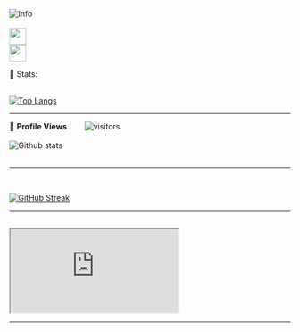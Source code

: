 ![Info](https://user-images.githubusercontent.com/73275216/116186705-cda83d80-a741-11eb-80f9-eef9c1a60ba5.PNG)
<br><br>
<a href="https://www.linkedin.com/in/piyush-badule/" rel="nofollow"><img height="30" src="https://camo.githubusercontent.com/015fef11ef07fffa4a54e3b3bcef5dd7b93f0add902973a4abf83fca80bb0bbc/68747470733a2f2f696d672e736869656c64732e696f2f62616467652f6c696e6b6564696e2d626c75652e7376673f267374796c653d666f722d7468652d6261646765266c6f676f3d6c696e6b6564696e266c6f676f436f6c6f723d7768697465" data-canonical-src="https://img.shields.io/badge/linkedin-blue.svg?&amp;style=for-the-badge&amp;logo=linkedin&amp;logoColor=white" style="max-width:100%;"></a>
<br>
<a href="mailto:piyu.badule30@gmail.com"><img height="30" src="https://img.shields.io/badge/piyu.badule30@gmail.com-red.svg?&style=for-the-badge&logo=gmail&logoColor=white&link=mailto:piyu.badule30@gmail.com"/></a>

📶 Stats:<br><br>
 
 [![Top Langs](https://github-readme-stats.vercel.app/api/top-langs/?username=PiyushBadule&theme=dark&layout=compact&align=right&width=40%)](https://github.com/anuraghazra/github-readme-stats)
 
 ---
 
🌱 **Profile Views**&nbsp;&nbsp;&nbsp;&nbsp;&nbsp;&nbsp;&nbsp;
![visitors](https://profile-counter.glitch.me/PiyushBadule/count.svg?align=center)<br>
<br>
 ![Github stats](https://github-readme-stats.vercel.app/api?username=PiyushBadule)  
 <br>
 
 <hr>
 <br>
 
 [![GitHub Streak](https://github-readme-streak-stats.herokuapp.com/?user=PiyushBadule&currStreakNum=2FD3EB&fire=pink&sideLabels=F00&theme=nightowl)](https://git.io/streak-stats)       
         
---
 <br>
<iframe src="https://activity-graph.herokuapp.com/graph?username=PiyushBadule&theme=react-dark"></iframe>
  
---
